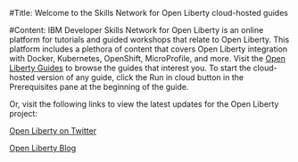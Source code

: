 #Title:
Welcome to the Skills Network for Open Liberty cloud-hosted guides

#Content:
IBM Developer Skills Network for Open Liberty is an online platform for tutorials and guided workshops that relate to Open Liberty. 
This platform includes a plethora of content that covers Open Liberty integration with Docker, Kubernetes, OpenShift, MicroProfile, and more. 
Visit the [Open Liberty Guides](https://openliberty.io/guides) to browse the guides that interest you. 
To start the cloud-hosted version of any guide, click the Run in cloud button in the Prerequisites pane at the beginning of the guide.

Or, visit the following links to view the latest updates for the Open Liberty project:

[Open Liberty on Twitter](https://twitter.com/openlibertyio?lang=en)

[Open Liberty Blog](https://openliberty.io/blog/)
